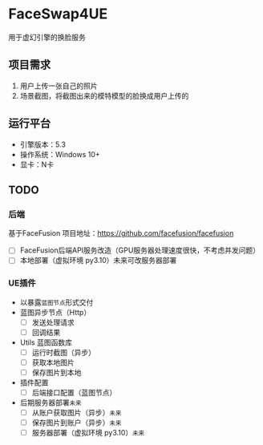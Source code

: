 # FaceSwap4UE
用于虚幻引擎的换脸服务

## 项目需求
1. 用户上传一张自己的照片
2. 场景截图，将截图出来的模特模型的脸换成用户上传的

## 运行平台
 - 引擎版本：5.3
 - 操作系统：Windows 10+
 - 显卡：N卡

## TODO

### 后端
基于FaceFusion 项目地址：https://github.com/facefusion/facefusion
  - [ ] FaceFusion后端API服务改造（GPU服务器处理速度很快，不考虑并发问题）
  - [ ] 本地部署（虚拟环境 py3.10）未来可改服务器部署

### UE插件
- 以暴露`蓝图节点`形式交付
- 蓝图异步节点（Http）
  - [ ] 发送处理请求
  - [ ] 回调结果

- Utils 蓝图函数库
  - [ ] 运行时截图（异步）
  - [ ] 获取本地图片
  - [ ] 保存图片到本地

- 插件配置
  - [ ] 后端接口配置（蓝图节点）

- 后期服务器部署`未来`
   - [ ] 从账户获取图片（异步）`未来`
   - [ ] 保存图片到账户（异步）`未来`
   - [ ] 服务器部署（虚拟环境 py3.10）`未来`
